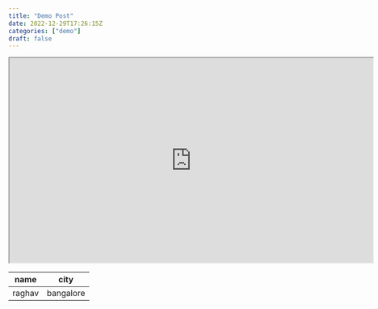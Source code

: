 ```yaml
---
title: "Demo Post"
date: 2022-12-29T17:26:15Z
categories: ["demo"]
draft: false
---
```



<iframe width="720" height="405"
    src="https://www.youtube.com/embed/tgbNymZ7vqY">
</iframe>


  name  |  city  |
  -------------- |---------------- |
raghav  |  bangalore  |


